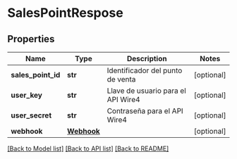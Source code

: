 # SalesPointRespose

## Properties
Name | Type | Description | Notes
------------ | ------------- | ------------- | -------------
**sales_point_id** | **str** | Identificador del punto de venta | [optional] 
**user_key** | **str** | Llave de usuario para el API Wire4 | [optional] 
**user_secret** | **str** | Contraseña para el API Wire4 | [optional] 
**webhook** | [**Webhook**](Webhook.md) |  | [optional] 

[[Back to Model list]](../README.md#documentation-for-models) [[Back to API list]](../README.md#documentation-for-api-endpoints) [[Back to README]](../README.md)

